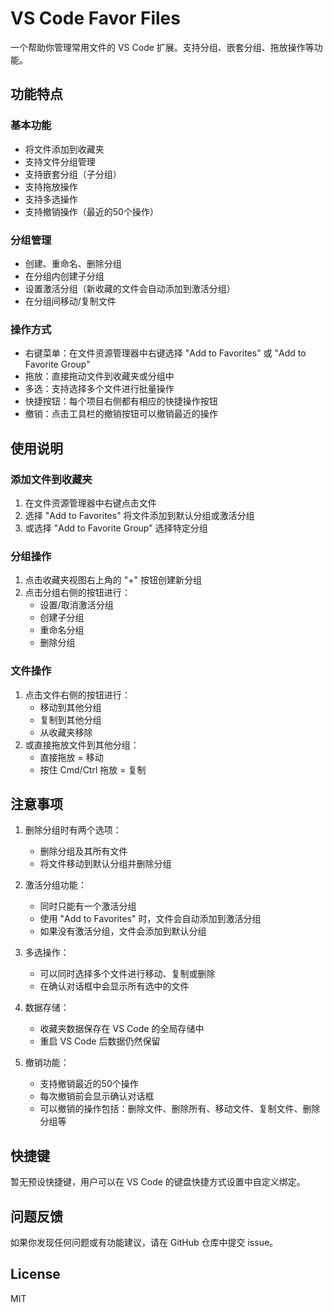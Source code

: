# VS Code Favor Files

一个帮助你管理常用文件的 VS Code 扩展。支持分组、嵌套分组、拖放操作等功能。

## 功能特点

### 基本功能
- 将文件添加到收藏夹
- 支持文件分组管理
- 支持嵌套分组（子分组）
- 支持拖放操作
- 支持多选操作
- 支持撤销操作（最近的50个操作）

### 分组管理
- 创建、重命名、删除分组
- 在分组内创建子分组
- 设置激活分组（新收藏的文件会自动添加到激活分组）
- 在分组间移动/复制文件

### 操作方式
- 右键菜单：在文件资源管理器中右键选择 "Add to Favorites" 或 "Add to Favorite Group"
- 拖放：直接拖动文件到收藏夹或分组中
- 多选：支持选择多个文件进行批量操作
- 快捷按钮：每个项目右侧都有相应的快捷操作按钮
- 撤销：点击工具栏的撤销按钮可以撤销最近的操作

## 使用说明

### 添加文件到收藏夹
1. 在文件资源管理器中右键点击文件
2. 选择 "Add to Favorites" 将文件添加到默认分组或激活分组
3. 或选择 "Add to Favorite Group" 选择特定分组

### 分组操作
1. 点击收藏夹视图右上角的 "+" 按钮创建新分组
2. 点击分组右侧的按钮进行：
   - 设置/取消激活分组
   - 创建子分组
   - 重命名分组
   - 删除分组

### 文件操作
1. 点击文件右侧的按钮进行：
   - 移动到其他分组
   - 复制到其他分组
   - 从收藏夹移除
2. 或直接拖放文件到其他分组：
   - 直接拖放 = 移动
   - 按住 Cmd/Ctrl 拖放 = 复制

## 注意事项

1. 删除分组时有两个选项：
   - 删除分组及其所有文件
   - 将文件移动到默认分组并删除分组

2. 激活分组功能：
   - 同时只能有一个激活分组
   - 使用 "Add to Favorites" 时，文件会自动添加到激活分组
   - 如果没有激活分组，文件会添加到默认分组

3. 多选操作：
   - 可以同时选择多个文件进行移动、复制或删除
   - 在确认对话框中会显示所有选中的文件

4. 数据存储：
   - 收藏夹数据保存在 VS Code 的全局存储中
   - 重启 VS Code 后数据仍然保留

5. 撤销功能：
   - 支持撤销最近的50个操作
   - 每次撤销前会显示确认对话框
   - 可以撤销的操作包括：删除文件、删除所有、移动文件、复制文件、删除分组等

## 快捷键

暂无预设快捷键，用户可以在 VS Code 的键盘快捷方式设置中自定义绑定。

## 问题反馈

如果你发现任何问题或有功能建议，请在 GitHub 仓库中提交 issue。

## License

MIT
